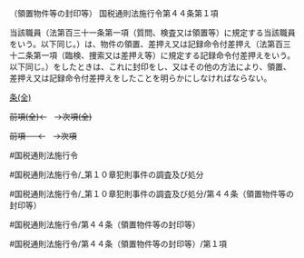 （領置物件等の封印等）
国税通則法施行令第４４条第１項

当該職員（法第百三十一条第一項（質問、検査又は領置等）に規定する当該職員をいう。以下同じ。）は、物件の領置、差押え又は記録命令付差押え（法第百三十二条第一項（臨検、捜索又は差押え等）に規定する記録命令付差押えをいう。以下同じ。）をしたときは、これに封印をし、又はその他の方法により、領置、差押え又は記録命令付差押えをしたことを明らかにしなければならない。

[条(全)](国税通則法施行＿令＿第４４条_.md)

~~前項(全)←~~　~~→次項(全)~~

~~前項 　 ←~~　~~→次項~~



#国税通則法施行令

#国税通則法施行令/_第１０章犯則事件の調査及び処分

#国税通則法施行令/_第１０章犯則事件の調査及び処分/第４４条（領置物件等の封印等）

#国税通則法施行令/第４４条（領置物件等の封印等）

#国税通則法施行令/第４４条（領置物件等の封印等）/第１項

